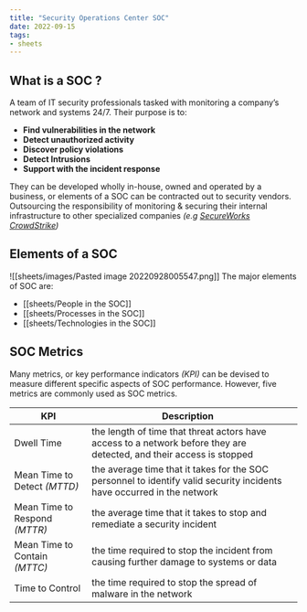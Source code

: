 ```yaml
---
title: "Security Operations Center SOC"
date: 2022-09-15
tags:
- sheets
---
```


## What is a SOC ?
A team of IT security professionals tasked with monitoring a company’s network and systems 24/7. Their purpose is to:
- **Find vulnerabilities in the network**
- **Detect unauthorized activity**
- **Discover policy violations**
- **Detect Intrusions**
- **Support with the incident response**


They can be developed wholly in-house, owned and operated by a business, or elements of a SOC can be contracted out to security vendors. Outsourcing the responsibility of monitoring & securing their internal infrastructure to other specialized companies *(e.g [SecureWorks](https://www.secureworks.com/) [CrowdStrike](https://www.crowdstrike.com/))*

## Elements of a SOC
![[sheets/images/Pasted image 20220928005547.png]]
The major elements of SOC are:
- [[sheets/People in the SOC]]
- [[sheets/Processes in the SOC]]
- [[sheets/Technologies in the SOC]]

## SOC Metrics
Many metrics, or key performance indicators *(KPI)* can be devised to measure different specific aspects of SOC performance. However, five metrics are commonly used as SOC metrics.

| KPI                           | Description                                                                                                            |     |
| ----------------------------- | ---------------------------------------------------------------------------------------------------------------------- | --- |
| Dwell Time                    | the length of time that threat actors have access to a network before they are detected, and their access is stopped   |     |
| Mean Time to Detect *(MTTD)*  | the average time that it takes for the SOC personnel to identify valid security incidents have occurred in the network |     |
| Mean Time to Respond *(MTTR)* | the average time that it takes to stop and remediate a security incident                                               |     |
| Mean Time to Contain *(MTTC)* | the time required to stop the incident from causing further damage to systems or data                                  |    |
| Time to Control               | the time required to stop the spread of malware in the network                                                         |     |
